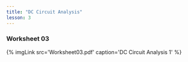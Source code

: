 ```yaml
---
title: "DC Circuit Analysis"
lesson: 3
---
```


### Worksheet 03
<div class='flex'>
{% imgLink src='Worksheet03.pdf' caption='DC Circuit Analysis 1' %}
</div>
